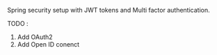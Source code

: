 Spring security setup with JWT tokens and Multi factor authentication.


TODO : 
1. Add OAuth2
2. Add Open ID conenct
